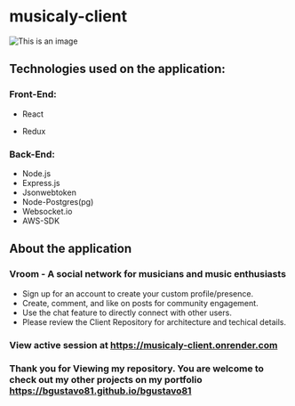 # musicaly-client

![This is an image](https://my-foto-bucket-123.s3.us-east-2.amazonaws.com/github/musicaly-app-diagram.png)

## Technologies used on the application:
### Front-End:
- React
* Redux

### Back-End:
* Node.js
* Express.js
* Jsonwebtoken
* Node-Postgres(pg)
* Websocket.io
* AWS-SDK

## About the application
### Vroom - A social network for musicians and music enthusiasts
* Sign up for an account to create your custom profile/presence.
* Create, comment, and like on posts for community engagement.
* Use the chat feature to directly connect with other users.
* Please review the Client Repository for architecture and techical details.

### View active session at https://musicaly-client.onrender.com

### Thank you for Viewing my repository. You are welcome to check out my other projects on my portfolio https://bgustavo81.github.io/bgustavo81
